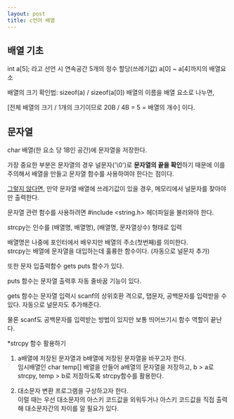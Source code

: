 ```yaml
---
layout: post
title: c언어 배열
---
```

<h2> 배열 기초 </h2>
int a[5]; 라고 선언 시 연속공간 5개의 정수 할당(쓰레기값)
a[0] ~ a[4]까지의 배열요소

배열의 크기 확인법: sizeof(a) / sizeof(a[0]) 배열의 이름을 배열 요소로 나누면,

[전체 배열의 크기 / 1개의 크기이므로 20B / 4B = 5 = 배열의 개수]
이다.

<h2> <b>문자열</b> </h2>
char 배열(한 요소 당 1B인 공간)에 문자열을 저장한다.

가장 중요한 부분은 문자열의 경우 널문자('\0')로 <b>문자열의 끝을 확인</b>하기 때문에 이를 주의해서 배열을 만들고 문자열 함수를 사용하여야 한다는 점이다.<br>

<u>그렇지 않다면,</u> 만약 문자열 배열에 쓰레기값이 있을 경우, 메모리에서 널문자를 찾아야만 출력한다.

문자열 관련 함수를 사용하려면 #include <string.h> 헤더파일을 불러와야 한다.

strcpy는 인수를 (배열명, 배열명), (배열명, 문자열상수) 형태로 입력

배열명은 나중에 포인터에서 배우지만 배열의 주소(첫번째)를 의미한다.<br>
strcpy는 배열에 문자열을 대입하는데 훌륭한 함수이다. (자동으로 널문자 추가)

또한 문자 입출력함수 gets puts 함수가 있다.

puts 함수는 문자열 출력후 자동 줄바꿈 기능이 있다.

gets 함수는 문자열 입력시 scanf의 상위호환 격으로, 탭문자, 공백문자를 입력받을 수 있다.
자동으로 널문자도 추가해준다.

물론 scanf도 공백문자를 입력받는 방법이 있지만 보통 띄어쓰기시 함수 역할이 끝난다.

*strcpy 함수 활용하기

1) a배열에 저장된 문자열과 b배열에 저장된 문자열을 바꾸고자 한다. <br>
임시배열인 char temp[] 배열을 만들어 a배열의 문자열을 저장하고, b > a로 strcpy, temp > b로 저장하도록 strcpy함수를 활용한다.

2) 대소문자 변환 프로그램을 구상하고자 한다.<br>
이럴 때는 우선 대소문자의 아스키 코드값을 외워두거나 아스키 코드값을 직접 출력해 대소문자간의 차이를 알 필요가 있다.



